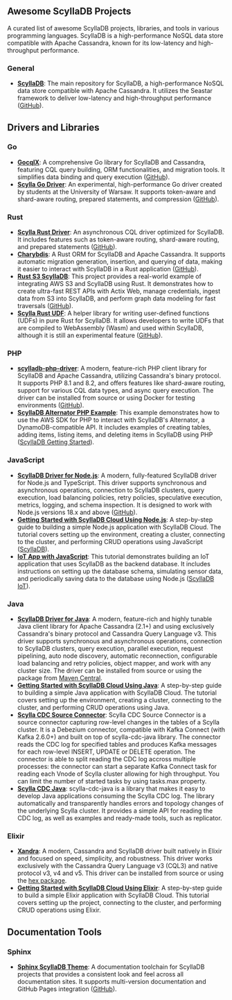 ## Awesome ScyllaDB Projects

A curated list of awesome ScyllaDB projects, libraries, and tools in various programming languages. ScyllaDB is a high-performance NoSQL data store compatible with Apache Cassandra, known for its low-latency and high-throughput performance.

### General

- **[ScyllaDB](https://github.com/scylladb/scylladb)**: The main repository for ScyllaDB, a high-performance NoSQL data store compatible with Apache Cassandra. It utilizes the Seastar framework to deliver low-latency and high-throughput performance​ ([GitHub](https://github.com/scylladb/scylladb))​.

## Drivers and Libraries

### Go

- **[GocqlX](https://github.com/scylladb/gocqlx)**: A comprehensive Go library for ScyllaDB and Cassandra, featuring CQL query building, ORM functionalities, and migration tools. It simplifies data binding and query execution​ ([GitHub](https://github.com/scylladb/gocqlx))​.
- **[Scylla Go Driver](https://github.com/scylladb/scylla-go-driver)**: An experimental, high-performance Go driver created by students at the University of Warsaw. It supports token-aware and shard-aware routing, prepared statements, and compression​ ([GitHub](https://github.com/scylladb/scylla-go-driver))​.

### Rust

- **[Scylla Rust Driver](https://github.com/scylladb/scylla-rust-driver)**: An asynchronous CQL driver optimized for ScyllaDB. It includes features such as token-aware routing, shard-aware routing, and prepared statements​ ([GitHub](https://github.com/scylladb/scylla-rust-driver))​.
- **[Charybdis](https://github.com/nodecosmos/charybdis)**: A Rust ORM for ScyllaDB and Apache Cassandra. It supports automatic migration generation, insertion, and querying of data, making it easier to interact with ScyllaDB in a Rust application​ ([GitHub](https://github.com/nodecosmos/charybdis))​.
- **[Rust S3 ScyllaDB](https://github.com/javiramos1/rust-s3-scylladb)**: This project provides a real-world example of integrating AWS S3 and ScyllaDB using Rust. It demonstrates how to create ultra-fast REST APIs with Actix Web, manage credentials, ingest data from S3 into ScyllaDB, and perform graph data modeling for fast traversals​ ([GitHub](https://github.com/javiramos1/rust-s3-scylladb))​.
- **[Scylla Rust UDF](https://github.com/scylladb/scylla-rust-udf)**: A helper library for writing user-defined functions (UDFs) in pure Rust for ScyllaDB. It allows developers to write UDFs that are compiled to WebAssembly (Wasm) and used within ScyllaDB, although it is still an experimental feature​ ([GitHub](https://github.com/scylladb/scylla-rust-udf))​.

### PHP

- **[scylladb-php-driver](https://github.com/he4rt/scylladb-php-driver)**: A modern, feature-rich PHP client library for ScyllaDB and Apache Cassandra, utilizing Cassandra's binary protocol. It supports PHP 8.1 and 8.2, and offers features like shard-aware routing, support for various CQL data types, and async query execution. The driver can be installed from source or using Docker for testing environments​ ([GitHub](https://github.com/he4rt/scylladb-php-driver))​​.
- **[ScyllaDB Alternator PHP Example](https://cloud-getting-started.scylladb.com/stable/alternator/build-with-php.html)**: This example demonstrates how to use the AWS SDK for PHP to interact with ScyllaDB's Alternator, a DynamoDB-compatible API. It includes examples of creating tables, adding items, listing items, and deleting items in ScyllaDB using PHP​ ([ScyllaDB Getting Started](https://cloud-getting-started.scylladb.com/stable/alternator/build-with-php.html))​.

### JavaScript

- **[ScyllaDB Driver for Node.js](https://github.com/expressots/scylladb-driver)**: A modern, fully-featured ScyllaDB driver for Node.js and TypeScript. This driver supports synchronous and asynchronous operations, connection to ScyllaDB clusters, query execution, load balancing policies, retry policies, speculative execution, metrics, logging, and schema inspection. It is designed to work with Node.js versions 18.x and above​ ([GitHub](https://github.com/expressots/scylladb-driver))​.
- **[Getting Started with ScyllaDB Cloud Using Node.js](https://www.scylladb.com/2023/03/02/getting-started-with-scylladb-cloud-using-node-js-part-1/)**: A step-by-step guide to building a simple Node.js application with ScyllaDB Cloud. The tutorial covers setting up the environment, creating a cluster, connecting to the cluster, and performing CRUD operations using JavaScript​ ([ScyllaDB](https://www.scylladb.com/2023/03/02/getting-started-with-scylladb-cloud-using-node-js-part-1/))​.
- **[IoT App with JavaScript](https://iot.scylladb.com/stable/build-with-javascript.html)**: This tutorial demonstrates building an IoT application that uses ScyllaDB as the backend database. It includes instructions on setting up the database schema, simulating sensor data, and periodically saving data to the database using Node.js​ ([ScyllaDB IoT](https://iot.scylladb.com/stable/build-with-javascript.html))​.

### Java

- **[ScyllaDB Driver for Java](https://github.com/scylladb/java-driver)**: A modern, feature-rich and highly tunable Java client library for Apache Cassandra (2.1+) and using exclusively Cassandra's binary protocol and Cassandra Query Language v3. This driver supports synchronous and asynchronous operations, connection to ScyllaDB clusters, query execution, parallel execution, request pipelining, auto node discovery, automatic reconnection, configurable load balancing and retry policies, object mapper, and work with any cluster size. The driver can be installed from source or using the package from [Maven Central](https://mvnrepository.com/artifact/com.scylladb/scylla-driver-core).
- **[Getting Started with ScyllaDB Cloud Using Java](https://cloud-getting-started.scylladb.com/stable/build-with-java.html)**: A step-by-step guide to building a simple Java application with ScyllaDB Cloud. The tutorial covers setting up the environment, creating a cluster, connecting to the cluster, and performing CRUD operations using Java.
- **[Scylla CDC Source Connector](https://github.com/scylladb/scylla-cdc-source-connector)**: Scylla CDC Source Connector is a source connector capturing row-level changes in the tables of a Scylla cluster. It is a Debezium connector, compatible with Kafka Connect (with Kafka 2.6.0+) and built on top of scylla-cdc-java library. The connector reads the CDC log for specified tables and produces Kafka messages for each row-level INSERT, UPDATE or DELETE operation. The connector is able to split reading the CDC log accross multiple processes: the connector can start a separate Kafka Connect task for reading each Vnode of Scylla cluster allowing for high throughput. You can limit the number of started tasks by using tasks.max property.
- **[Scylla CDC Java](https://github.com/scylladb/scylla-cdc-java)**: scylla-cdc-java is a library that makes it easy to develop Java applications consuming the Scylla CDC log. The library automatically and transparently handles errors and topology changes of the underlying Scylla cluster. It provides a simple API for reading the CDC log, as well as examples and ready-made tools, such as replicator.

### Elixir

- **[Xandra](https://github.com/whatyouhide/xandra)**: A modern, Cassandra and ScyllaDB driver built natively in Elixir and focused on speed, simplicity, and robustness. This driver works exclusively with the Cassandra Query Language v3 (CQL3) and native protocol v3, v4 and v5. This driver can be installed from source or using the [hex package](https://hex.pm/packages/xandra).
- **[Getting Started with ScyllaDB Cloud Using Elixir](https://cloud-getting-started.scylladb.com/stable/build-with-elixir)**: A step-by-step guide to build a simple Elixir application with ScyllaDB Cloud. This tutorial covers setting up the project, connecting to the cluster, and performing CRUD operations using Elixir.

## Documentation Tools

### Sphinx

- **[Sphinx ScyllaDB Theme](https://github.com/scylladb/sphinx-scylladb-theme)**: A documentation toolchain for ScyllaDB projects that provides a consistent look and feel across all documentation sites. It supports multi-version documentation and GitHub Pages integration​ ([GitHub](https://github.com/scylladb/sphinx-scylladb-theme))​.
